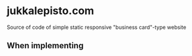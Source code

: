 # jukkalepisto.com
Source of code of simple static responsive "business card"-type website

## When implementing
